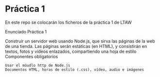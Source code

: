 # Práctica 1

En este repo se colocarán los ficheros de la práctica 1 de LTAW

Enunciado Práctica 1

Construir un servidor web usando Node.js, que sirva las páginas de la web de una tienda. Las páginas serán estáticas (en HTML), y consistirán en textos, fotos y vídeos enlazados, compartiendo una hoja de estilo
Componentes obligatorios

    Usar el móudlo http de Node.js
    Documentos HTML, horas de estilo (.css), vídeo, audio e imágenes
